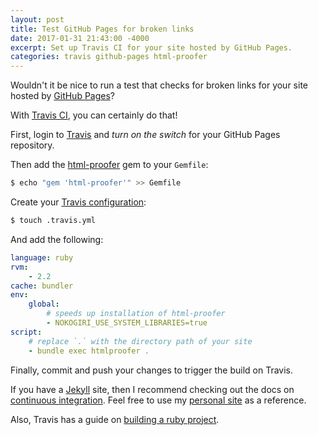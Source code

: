 ```yaml
---
layout: post
title: Test GitHub Pages for broken links
date: 2017-01-31 21:43:00 -4000
excerpt: Set up Travis CI for your site hosted by GitHub Pages.
categories: travis github-pages html-proofer
---
```


Wouldn't it be nice to run a test that checks for broken links for your site hosted by [GitHub Pages](https://pages.github.com)?

With [Travis CI](https://travis-ci.org), you can certainly do that!

First, login to [Travis](https://travis-ci.org) and _turn on the switch_ for your GitHub Pages repository.

Then add the [html-proofer](https://github.com/gjtorikian/html-proofer) gem to your `Gemfile`:

```sh
$ echo "gem 'html-proofer'" >> Gemfile
```

Create your [Travis configuration](https://docs.travis-ci.com/user/customizing-the-build):

```sh
$ touch .travis.yml
```

And add the following:

```yml
language: ruby
rvm:
    - 2.2
cache: bundler
env:
    global:
        # speeds up installation of html-proofer
        - NOKOGIRI_USE_SYSTEM_LIBRARIES=true
script:
    # replace `.` with the directory path of your site
    - bundle exec htmlproofer .
```

Finally, commit and push your changes to trigger the build on Travis.

If you have a [Jekyll](https://jekyllrb.com) site, then I recommend checking out the docs on [continuous integration](https://jekyllrb.com/docs/continuous-integration/). Feel free to use my [personal site](https://github.com/remarkablemark/remarkablemark.github.io) as a reference.

Also, Travis has a guide on [building a ruby project](https://docs.travis-ci.com/user/languages/ruby/).
